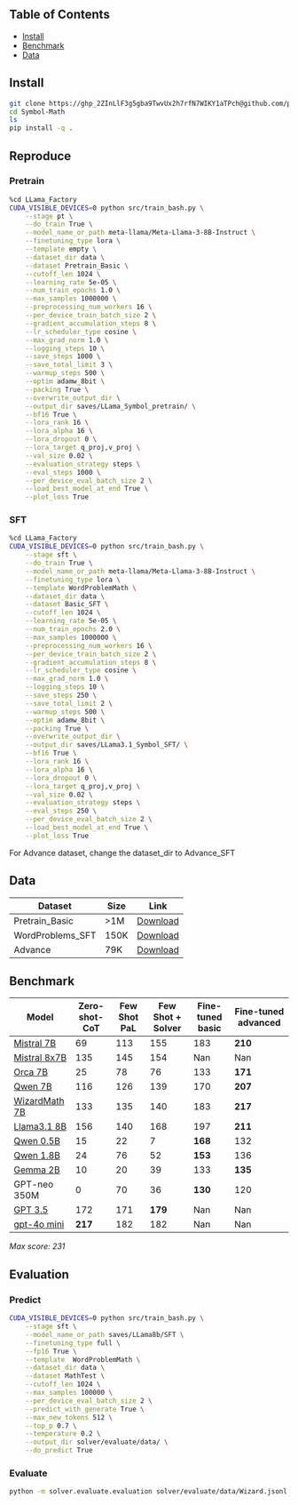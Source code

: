 ## Table of Contents

- [Install](#install)
- [Benchmark](#benchmark)
- [Data](#data)

## Install
```bash
git clone https://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@github.com/pepoo20/Symbol-Math.git
cd Symbol-Math
ls
pip install -q .
```

## Reproduce

### Pretrain
```bash
%cd LLama_Factory
CUDA_VISIBLE_DEVICES=0 python src/train_bash.py \
    --stage pt \
    --do_train True \
    --model_name_or_path meta-llama/Meta-Llama-3-8B-Instruct \
    --finetuning_type lora \
    --template empty \
    --dataset_dir data \
    --dataset Pretrain_Basic \
    --cutoff_len 1024 \
    --learning_rate 5e-05 \
    --num_train_epochs 1.0 \
    --max_samples 1000000 \
    --preprocessing_num_workers 16 \
    --per_device_train_batch_size 2 \
    --gradient_accumulation_steps 8 \
    --lr_scheduler_type cosine \
    --max_grad_norm 1.0 \
    --logging_steps 10 \
    --save_steps 1000 \
    --save_total_limit 3 \
    --warmup_steps 500 \
    --optim adamw_8bit \
    --packing True \
    --overwrite_output_dir \
    --output_dir saves/LLama_Symbol_pretrain/ \
    --bf16 True \
    --lora_rank 16 \
    --lora_alpha 16 \
    --lora_dropout 0 \
    --lora_target q_proj,v_proj \
    --val_size 0.02 \
    --evaluation_strategy steps \
    --eval_steps 1000 \
    --per_device_eval_batch_size 2 \
    --load_best_model_at_end True \
    --plot_loss True 
```

### SFT
```bash
%cd LLama_Factory
CUDA_VISIBLE_DEVICES=0 python src/train_bash.py \
    --stage sft \
    --do_train True \
    --model_name_or_path meta-llama/Meta-Llama-3-8B-Instruct \
    --finetuning_type lora \
    --template WordProblemMath \
    --dataset_dir data \
    --dataset Basic_SFT \
    --cutoff_len 1024 \
    --learning_rate 5e-05 \
    --num_train_epochs 2.0 \
    --max_samples 1000000 \
    --preprocessing_num_workers 16 \
    --per_device_train_batch_size 2 \
    --gradient_accumulation_steps 8 \
    --lr_scheduler_type cosine \
    --max_grad_norm 1.0 \
    --logging_steps 10 \
    --save_steps 250 \
    --save_total_limit 2 \
    --warmup_steps 500 \
    --optim adamw_8bit \
    --packing True \
    --overwrite_output_dir \
    --output_dir saves/LLama3.1_Symbol_SFT/ \
    --bf16 True \
    --lora_rank 16 \
    --lora_alpha 16 \
    --lora_dropout 0 \
    --lora_target q_proj,v_proj \
    --val_size 0.02 \
    --evaluation_strategy steps \
    --eval_steps 250 \
    --per_device_eval_batch_size 2 \
    --load_best_model_at_end True \
    --plot_loss True 
```
For Advance dataset, change the dataset_dir to Advance_SFT
## Data

| Dataset | Size | Link |
| ------- | ---- | ---- |
| Pretrain_Basic | >1M  | [Download](https://huggingface.co/datasets/MathSymbol/EMSF)
| WordProblems_SFT | 150K | [Download](https://huggingface.co/datasets/MathSymbol/EMSF)
| Advance | 79K | [Download](https://huggingface.co/datasets/MathSymbol/EMSF) |



## Benchmark

| Model                                                     | Zero-shot-CoT | Few Shot PaL | Few Shot + Solver | Fine-tuned basic | Fine-tuned advanced |
| --------------------------------------------------------- | ------------- | ------------- | ----------------- | ----------------- | -------------------- |
| [Mistral 7B](https://huggingface.co/deepseek-ai)           | 69            | 113           | 155               | 183               | **210**              |
| [Mistral 8x7B](https://huggingface.co/tiiuae)              | 135           | 145           | 154               | Nan               | Nan                  |
| [Orca 7B](https://huggingface.co/microsoft)                | 25            | 78            | 76                | 133               | **171**              |
| [Qwen 7B](https://huggingface.co/qwen-ai)                  | 116           | 126           | 139               | 170               | **207**              |
| [WizardMath 7B](https://huggingface.co/wizardmath)         | 133           | 135           | 140               | 183               | **217**              |
| [Llama3.1 8B](https://huggingface.co/facebook/llama)       | 156           | 140           | 168               | 197               | **211**              |
| [Qwen 0.5B](https://huggingface.co/qwen-ai)                | 15            | 22            | 7                 | **168**           | 132                  |
| [Qwen 1.8B](https://huggingface.co/qwen-ai)                | 24            | 76            | 52                | **153**           | 136                  |
| [Gemma 2B](https://huggingface.co/gemma-ai)                | 10            | 20            | 39                | 133               | **135**              |
| GPT-neo 350M | 0             | 70            | 36                | **130**           | 120                  |
| [GPT 3.5](https://huggingface.co/openai/gpt-3.5-turbo)     | 172           | 171           | **179**           | Nan               | Nan                  |
| [gpt-4o mini](https://huggingface.co/openai/gpt-4)         | **217**       | 182           | 182               | Nan               | Nan                  |

_Max score: 231_

## Evaluation

### Predict
```bash
CUDA_VISIBLE_DEVICES=0 python src/train_bash.py \
    --stage sft \
    --model_name_or_path saves/LLama8b/SFT \
    --finetuning_type full \
    --fp16 True \
    --template  WordProblemMath \
    --dataset_dir data \
    --dataset MathTest \
    --cutoff_len 1024 \
    --max_samples 100000 \
    --per_device_eval_batch_size 2 \
    --predict_with_generate True \
    --max_new_tokens 512 \
    --top_p 0.7 \
    --temperature 0.2 \
    --output_dir solver/evaluate/data/ \
    --do_predict True
```

### Evaluate
```bash
python -m solver.evaluate.evaluation solver/evaluate/data/Wizard.jsonl solver/evaluate/data/test.jsonl

```
<!-- 
## Requirement

| Mandatory    | Minimum | Recommend |
| ------------ | ------- | --------- |
| python       | 3.8     | 3.10      |
| torch        | 1.13.1  | 2.2.0     |
| transformers | 4.37.2  | 4.39.3    |
| datasets     | 2.14.3  | 2.18.0    |
| accelerate   | 0.27.2  | 0.28.0    |
| peft         | 0.9.0   | 0.10.0    |
| trl          | 0.8.1   | 0.8.1     |

| Optional     | Minimum | Recommend |
| ------------ | ------- | --------- |
| CUDA         | 11.6    | 12.2      |
| deepspeed    | 0.10.0  | 0.14.0    |
| bitsandbytes | 0.39.0  | 0.43.0    |
| flash-attn   | 2.3.0   | 2.5.6     | -->


